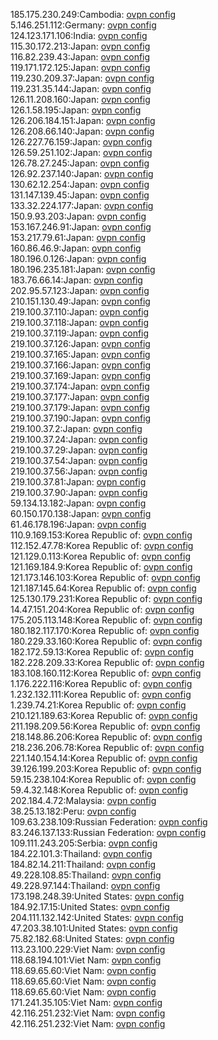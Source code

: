 185.175.230.249:Cambodia: [ovpn config](vpn/185_175_230_249.ovpn)  
5.146.251.112:Germany: [ovpn config](vpn/5_146_251_112.ovpn)  
124.123.171.106:India: [ovpn config](vpn/124_123_171_106.ovpn)  
115.30.172.213:Japan: [ovpn config](vpn/115_30_172_213.ovpn)  
116.82.239.43:Japan: [ovpn config](vpn/116_82_239_43.ovpn)  
119.171.172.125:Japan: [ovpn config](vpn/119_171_172_125.ovpn)  
119.230.209.37:Japan: [ovpn config](vpn/119_230_209_37.ovpn)  
119.231.35.144:Japan: [ovpn config](vpn/119_231_35_144.ovpn)  
126.11.208.160:Japan: [ovpn config](vpn/126_11_208_160.ovpn)  
126.1.58.195:Japan: [ovpn config](vpn/126_1_58_195.ovpn)  
126.206.184.151:Japan: [ovpn config](vpn/126_206_184_151.ovpn)  
126.208.66.140:Japan: [ovpn config](vpn/126_208_66_140.ovpn)  
126.227.76.159:Japan: [ovpn config](vpn/126_227_76_159.ovpn)  
126.59.251.102:Japan: [ovpn config](vpn/126_59_251_102.ovpn)  
126.78.27.245:Japan: [ovpn config](vpn/126_78_27_245.ovpn)  
126.92.237.140:Japan: [ovpn config](vpn/126_92_237_140.ovpn)  
130.62.12.254:Japan: [ovpn config](vpn/130_62_12_254.ovpn)  
131.147.139.45:Japan: [ovpn config](vpn/131_147_139_45.ovpn)  
133.32.224.177:Japan: [ovpn config](vpn/133_32_224_177.ovpn)  
150.9.93.203:Japan: [ovpn config](vpn/150_9_93_203.ovpn)  
153.167.246.91:Japan: [ovpn config](vpn/153_167_246_91.ovpn)  
153.217.79.61:Japan: [ovpn config](vpn/153_217_79_61.ovpn)  
160.86.46.9:Japan: [ovpn config](vpn/160_86_46_9.ovpn)  
180.196.0.126:Japan: [ovpn config](vpn/180_196_0_126.ovpn)  
180.196.235.181:Japan: [ovpn config](vpn/180_196_235_181.ovpn)  
183.76.66.14:Japan: [ovpn config](vpn/183_76_66_14.ovpn)  
202.95.57.123:Japan: [ovpn config](vpn/202_95_57_123.ovpn)  
210.151.130.49:Japan: [ovpn config](vpn/210_151_130_49.ovpn)  
219.100.37.110:Japan: [ovpn config](vpn/219_100_37_110.ovpn)  
219.100.37.118:Japan: [ovpn config](vpn/219_100_37_118.ovpn)  
219.100.37.119:Japan: [ovpn config](vpn/219_100_37_119.ovpn)  
219.100.37.126:Japan: [ovpn config](vpn/219_100_37_126.ovpn)  
219.100.37.165:Japan: [ovpn config](vpn/219_100_37_165.ovpn)  
219.100.37.166:Japan: [ovpn config](vpn/219_100_37_166.ovpn)  
219.100.37.169:Japan: [ovpn config](vpn/219_100_37_169.ovpn)  
219.100.37.174:Japan: [ovpn config](vpn/219_100_37_174.ovpn)  
219.100.37.177:Japan: [ovpn config](vpn/219_100_37_177.ovpn)  
219.100.37.179:Japan: [ovpn config](vpn/219_100_37_179.ovpn)  
219.100.37.190:Japan: [ovpn config](vpn/219_100_37_190.ovpn)  
219.100.37.2:Japan: [ovpn config](vpn/219_100_37_2.ovpn)  
219.100.37.24:Japan: [ovpn config](vpn/219_100_37_24.ovpn)  
219.100.37.29:Japan: [ovpn config](vpn/219_100_37_29.ovpn)  
219.100.37.54:Japan: [ovpn config](vpn/219_100_37_54.ovpn)  
219.100.37.56:Japan: [ovpn config](vpn/219_100_37_56.ovpn)  
219.100.37.81:Japan: [ovpn config](vpn/219_100_37_81.ovpn)  
219.100.37.90:Japan: [ovpn config](vpn/219_100_37_90.ovpn)  
59.134.13.182:Japan: [ovpn config](vpn/59_134_13_182.ovpn)  
60.150.170.138:Japan: [ovpn config](vpn/60_150_170_138.ovpn)  
61.46.178.196:Japan: [ovpn config](vpn/61_46_178_196.ovpn)  
110.9.169.153:Korea Republic of: [ovpn config](vpn/110_9_169_153.ovpn)  
112.152.47.78:Korea Republic of: [ovpn config](vpn/112_152_47_78.ovpn)  
121.129.0.113:Korea Republic of: [ovpn config](vpn/121_129_0_113.ovpn)  
121.169.184.9:Korea Republic of: [ovpn config](vpn/121_169_184_9.ovpn)  
121.173.146.103:Korea Republic of: [ovpn config](vpn/121_173_146_103.ovpn)  
121.187.145.64:Korea Republic of: [ovpn config](vpn/121_187_145_64.ovpn)  
125.130.179.231:Korea Republic of: [ovpn config](vpn/125_130_179_231.ovpn)  
14.47.151.204:Korea Republic of: [ovpn config](vpn/14_47_151_204.ovpn)  
175.205.113.148:Korea Republic of: [ovpn config](vpn/175_205_113_148.ovpn)  
180.182.117.170:Korea Republic of: [ovpn config](vpn/180_182_117_170.ovpn)  
180.229.33.160:Korea Republic of: [ovpn config](vpn/180_229_33_160.ovpn)  
182.172.59.13:Korea Republic of: [ovpn config](vpn/182_172_59_13.ovpn)  
182.228.209.33:Korea Republic of: [ovpn config](vpn/182_228_209_33.ovpn)  
183.108.160.112:Korea Republic of: [ovpn config](vpn/183_108_160_112.ovpn)  
1.176.222.116:Korea Republic of: [ovpn config](vpn/1_176_222_116.ovpn)  
1.232.132.111:Korea Republic of: [ovpn config](vpn/1_232_132_111.ovpn)  
1.239.74.21:Korea Republic of: [ovpn config](vpn/1_239_74_21.ovpn)  
210.121.189.63:Korea Republic of: [ovpn config](vpn/210_121_189_63.ovpn)  
211.198.209.56:Korea Republic of: [ovpn config](vpn/211_198_209_56.ovpn)  
218.148.86.206:Korea Republic of: [ovpn config](vpn/218_148_86_206.ovpn)  
218.236.206.78:Korea Republic of: [ovpn config](vpn/218_236_206_78.ovpn)  
221.140.154.14:Korea Republic of: [ovpn config](vpn/221_140_154_14.ovpn)  
39.126.199.203:Korea Republic of: [ovpn config](vpn/39_126_199_203.ovpn)  
59.15.238.104:Korea Republic of: [ovpn config](vpn/59_15_238_104.ovpn)  
59.4.32.148:Korea Republic of: [ovpn config](vpn/59_4_32_148.ovpn)  
202.184.4.72:Malaysia: [ovpn config](vpn/202_184_4_72.ovpn)  
38.25.13.182:Peru: [ovpn config](vpn/38_25_13_182.ovpn)  
109.63.238.109:Russian Federation: [ovpn config](vpn/109_63_238_109.ovpn)  
83.246.137.133:Russian Federation: [ovpn config](vpn/83_246_137_133.ovpn)  
109.111.243.205:Serbia: [ovpn config](vpn/109_111_243_205.ovpn)  
184.22.101.3:Thailand: [ovpn config](vpn/184_22_101_3.ovpn)  
184.82.14.211:Thailand: [ovpn config](vpn/184_82_14_211.ovpn)  
49.228.108.85:Thailand: [ovpn config](vpn/49_228_108_85.ovpn)  
49.228.97.144:Thailand: [ovpn config](vpn/49_228_97_144.ovpn)  
173.198.248.39:United States: [ovpn config](vpn/173_198_248_39.ovpn)  
184.92.17.15:United States: [ovpn config](vpn/184_92_17_15.ovpn)  
204.111.132.142:United States: [ovpn config](vpn/204_111_132_142.ovpn)  
47.203.38.101:United States: [ovpn config](vpn/47_203_38_101.ovpn)  
75.82.182.68:United States: [ovpn config](vpn/75_82_182_68.ovpn)  
113.23.100.229:Viet Nam: [ovpn config](vpn/113_23_100_229.ovpn)  
118.68.194.101:Viet Nam: [ovpn config](vpn/118_68_194_101.ovpn)  
118.69.65.60:Viet Nam: [ovpn config](vpn/118_69_65_60.ovpn)  
118.69.65.60:Viet Nam: [ovpn config](vpn/118_69_65_60.ovpn)  
118.69.65.60:Viet Nam: [ovpn config](vpn/118_69_65_60.ovpn)  
171.241.35.105:Viet Nam: [ovpn config](vpn/171_241_35_105.ovpn)  
42.116.251.232:Viet Nam: [ovpn config](vpn/42_116_251_232.ovpn)  
42.116.251.232:Viet Nam: [ovpn config](vpn/42_116_251_232.ovpn)  
